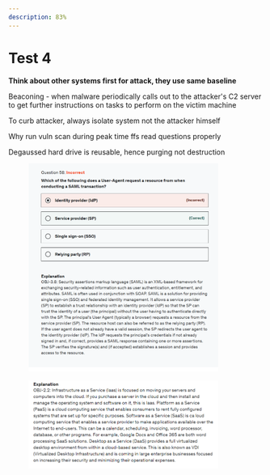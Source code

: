 ```yaml
---
description: 83%
---
```


# Test 4

**Think about other systems first for attack, they use same baseline**

Beaconing - when malware periodically calls out to the attacker's C2 server to get further instructions on tasks to perform on the victim machine

To curb attacker, always isolate system not the attacker himself

Why run vuln scan during peak time ffs read questions properly

Degaussed hard drive is reusable, hence purging not destruction

<div align="left">

<figure><img src="../../.gitbook/assets/image (4) (1) (1).png" alt="" width="375"><figcaption></figcaption></figure>

</div>

<div align="left">

<figure><img src="../../.gitbook/assets/image (5) (1) (1).png" alt="" width="375"><figcaption></figcaption></figure>

</div>
